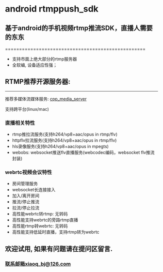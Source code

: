 # android rtmppush_sdk
## 基于android的手机视频rtmp推流SDK，直播人需要的东东
==================================================
* 支持市面上绝大部分的rtmp服务器<br/>
* 全软编, 设备适应性强；

## RTMP推荐开源服务器:
----------------------
推荐多媒体流媒体服务: [cpp_media_server](https://github.com/runner365/cpp_media_server)

支持跨平台(linux/mac)

### 直播相关特性
* rtmp推拉流服务(支持h264/vp8+aac/opus in rtmp/flv)
* httpflv拉流服务(支持h264/vp8+aac/opus in rtmp/flv)
* hls录像服务(支持h264/vp8+aac/opus in mpegts)
* webobs: websocket推送flv直播服务(webcodec编码，websocket flv推流封装)

### webrtc视频会议特性
* 房间管理服务
* websocket长连接接入
* 加入/离开房间
* 推流/停止推流
* 拉流/停止拉流
* 高性能webrtc转rtmp: 无转码
* 高性能支持webrtc的旁路rtmp直播
* 高性能rtmp转webrtc: 无转码
* 高性能支持低延时直播，支持rtmp转为webrtc

## 欢迎试用, 如果有问题请在提问区留言.<br/>
### 联系邮箱xiaoq_bj@126.com
